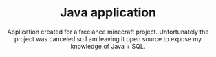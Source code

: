 <h1 align="center">Java application</h1>

<p align="center">Application created for a freelance minecraft project. Unfortunately the project was canceled so I am leaving it open source to expose my knowledge of Java + SQL.</p>
